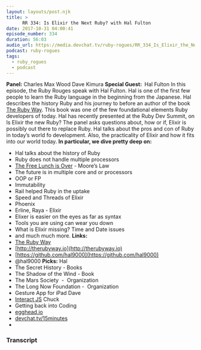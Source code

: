 ```yaml
---
layout: layouts/post.njk
title: >
      RR 334: Is Elixir the Next Ruby? with Hal Fulton
date: 2017-10-31 04:00:41
episode_number: 334
duration: 56:03
audio_url: https://media.devchat.tv/ruby-rogues/RR_334_Is_Elixir_the_Next_Ruby_with_Hal_Fulton_mixdown.mp3
podcast: ruby-rogues
tags: 
  - ruby_rogues
  - podcast
---
```


 **Panel:** Charles Max Wood Dave Kimura **Special Guest:&nbsp;** Hal Fulton In this episode, the Ruby Rouges speak with Hal Fulton. Hal is one of the first few people to learn the Ruby language in the beginning from the Japanese. Hal describes the history Ruby and his journey to before an author of the book [The Ruby Way](https://www.amazon.com/Ruby-Way-Programming-Addison-Wesley-Professional/dp/0321714636). This book was one of the few foundational elements Ruby developers of today. Hal has recently presented at the Ruby Dev Summit, on Is Elixir the new Ruby? The panel asks questions about, how or if, Elixir is possibly out there to replace Ruby. Hal talks about the pros and con of Ruby in today’s world fo development. Also, the practicality of Elixir and how it fits into our world today. **In particular, we dive pretty deep on:**
- Hal talks about the history of Ruby
- Ruby does not handle multiple processors
- [The Free Lunch is Over](http://www.gotw.ca/publications/concurrency-ddj.htm) - Moore’s Law
- The future is in multiple core and or processors
- OOP or FP
- Immutability
- Rail helped Ruby in the uptake
- Speed and Threads of Elixir
- Phoenix
- Erline, Raya - Elixir
- Elixer is easier on the eyes as far as syntax
- Tools you are using can wear you down
- What is Elixir missing? Time and Date issues
- and much much more.
**Links:&nbsp;**
- [The Ruby Way](https://www.amazon.com/Ruby-Way-Programming-Addison-Wesley-Professional/dp/0321714636)
- [http://therubyway.io](http://therubyway.io)
- [https://github.com/hal9000](https://github.com/hal9000)
- @hal9000
**Picks:** Hal
- The Secret History - Books
- The Shadow of the Wind - Book
- The Mars Society&nbsp; -&nbsp; Organization
- The Long Now Foundation -&nbsp; Organization
- Gesture App for iPad
Dave
- [Interact JS](http://interactjs.io)
Chuck
- Getting back into Coding
- [egghead.io](http://egghead.io)
- [devchat.tv/15minutes](http://devchat.tv/15minutes)
- 


### Transcript


